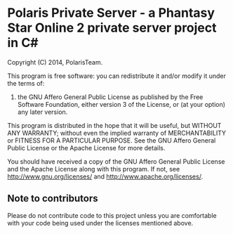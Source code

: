 # Polaris Private Server - a Phantasy Star Online 2 private server project in C#

Copyright (C) 2014, PolarisTeam.

This program is free software: you can redistribute it and/or modify
it under the terms of:

   1. the GNU Affero General Public License as published by the Free
      Software Foundation, either version 3 of the License, or (at
      your option) any later version.

This program is distributed in the hope that it will be useful, but
WITHOUT ANY WARRANTY; without even the implied warranty of
MERCHANTABILITY or FITNESS FOR A PARTICULAR PURPOSE.  See the GNU Affero
General Public License or the Apache License for more details.

You should have received a copy of the GNU Affero General Public License
and the Apache License along with this program. If not, see
<http://www.gnu.org/licenses/> and <http://www.apache.org/licenses/>.


## Note to contributors ##

Please do not contribute code to this project unless you are comfortable with your code being used under the licenses mentioned above.